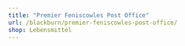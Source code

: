 ```yaml
---
title: "Premier Feniscowles Post Office"
url: /blackburn/premier-feniscowles-post-office/
shop: Lebensmittel
---
```

